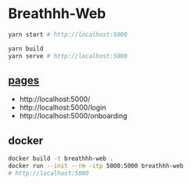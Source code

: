 # Breathhh-Web

```sh
yarn start # http://localhost:5000
```

```sh
yarn build
yarn serve # http://localhost:5000
```

## [pages](https://www.figma.com/file/4h13xBqtDoOSnCtwgZeJti/Yahht?node-id=238%3A262)

- http://localhost:5000/
- http://localhost:5000/login
- http://localhost:5000/onboarding

## docker

```sh
docker build -t breathhh-web .
docker run --init --rm -itp 5000:5000 breathhh-web
# http://localhost:5000
```
